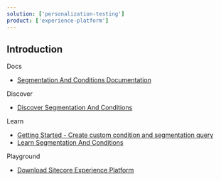```yaml
---
solution: ['personalization-testing']
product: ['experience-platform']
---
```


## Introduction

Docs

- [Segmentation And Conditions Documentation](https://doc.sitecore.com/en/developers/101/sitecore-experience-platform/segmentation-engine.html)

Discover

- [Discover Segmentation And Conditions]()

Learn

- [Getting Started - Create custom condition and segmentation query](https://doc.sitecore.com/en/developers/101/sitecore-experience-platform/create-a-custom-condition-and-segmentation-query.html)
- [Learn Segmentation And Conditions]()

Playground

- [Download Sitecore Experience Platform](https://dev.sitecore.net/Downloads/Sitecore_Experience_Platform.aspx)
